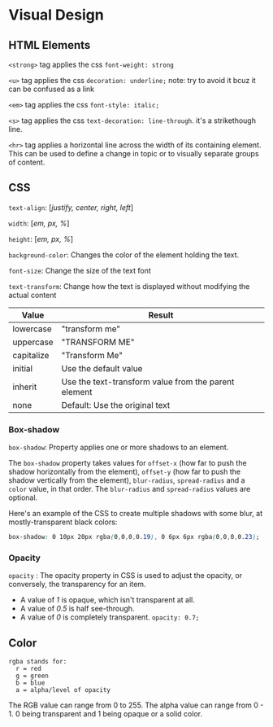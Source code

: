 # Visual Design

## HTML Elements
`<strong>` tag applies the css `font-weight: strong`

`<u>` tag applies the css `decoration: underline;` note: try to avoid it bcuz it can be confused as a link

`<em>` tag applies the css `font-style: italic;`

`<s>` tag applies the css `text-decoration: line-through`. it's a strikethough line.

`<hr>` tag applies a horizontal line across the width of its containing element. This can be used to define a change in topic or to visually separate groups of content.

## CSS
`text-align`: [*justify, center, right, left*]

`width`: [*em, px, %*]

`height`: [*em, px, %*]

`background-color`: Changes the color of the element holding the text.

`font-size`: Change the size of the text font

`text-transform`: Change how the text is displayed without modifying the actual content

|Value |	Result|
|--- | --- |
|lowercase|	"transform me"|
|uppercase	|"TRANSFORM ME"|
|capitalize	|"Transform Me"|
|initial|	Use the default value|
|inherit|	Use the text-transform value from the parent element|
|none|	Default: Use the original text|

### Box-shadow
`box-shadow`: Property applies one or more shadows to an element.

The `box-shadow` property takes values for `offset-x` (how far to push the shadow horizontally from the element), `offset-y` (how far to push the shadow vertically from the element), `blur-radius`, `spread-radius` and a `color` value, in that order. The `blur-radius` and `spread-radius` values are optional.

Here's an example of the CSS to create multiple shadows with some blur, at mostly-transparent black colors:
```css
box-shadow: 0 10px 20px rgba(0,0,0,0.19), 0 6px 6px rgba(0,0,0,0.23);
```
### Opacity
`opacity` : The opacity property in CSS is used to adjust the opacity, or conversely, the transparency for an item.
- A value of *1* is opaque, which isn't transparent at all.
- A value of *0.5* is half see-through.
- A value of *0* is completely transparent.
`opacity: 0.7;`

## Color
```
rgba stands for: 
  r = red
  g = green
  b = blue
  a = alpha/level of opacity
  ```
  
  The RGB value can range from 0 to 255. The alpha value can range from 0 - 1. 0 being transparent and 1 being opaque or a solid color.
  
